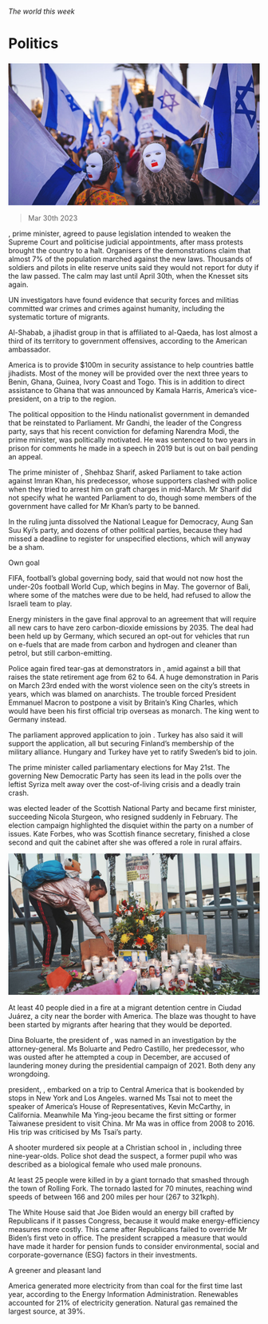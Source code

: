 ###### The world this week

# Politics 

#####  

![image](images/20230401_WWP001.jpg) 

> Mar 30th 2023 

, prime minister, agreed to pause legislation intended to weaken the Supreme Court and politicise judicial appointments, after mass protests brought the country to a halt. Organisers of the demonstrations claim that almost 7% of the population marched against the new laws. Thousands of soldiers and pilots in elite reserve units said they would not report for duty if the law passed. The calm may last until April 30th, when the Knesset sits again.

UN investigators have found evidence that security forces and militias committed war crimes and crimes against humanity, including the systematic torture of migrants.


Al-Shabab, a jihadist group in  that is affiliated to al-Qaeda, has lost almost a third of its territory to government offensives, according to the American ambassador. 

America is to provide $100m in security assistance to help  countries battle jihadists. Most of the money will be provided over the next three years to Benin, Ghana, Guinea, Ivory Coast and Togo. This is in addition to direct assistance to Ghana that was announced by Kamala Harris, America’s vice-president, on a trip to the region.

The political opposition to the Hindu nationalist government in  demanded that  be reinstated to Parliament. Mr Gandhi, the leader of the Congress party, says that his recent conviction for defaming Narendra Modi, the prime minister, was politically motivated. He was sentenced to two years in prison for comments he made in a speech in 2019 but is out on bail pending an appeal. 

The prime minister of , Shehbaz Sharif, asked Parliament to take action against Imran Khan, his predecessor, whose supporters clashed with police when they tried to arrest him on graft charges in mid-March. Mr Sharif did not specify what he wanted Parliament to do, though some members of the government have called for Mr Khan’s party to be banned. 

In  the ruling junta dissolved the National League for Democracy, Aung San Suu Kyi’s party, and dozens of other political parties, because they had missed a deadline to register for unspecified elections, which will anyway be a sham. 

Own goal

FIFA, football’s global governing body, said that  would not now host the under-20s football World Cup, which begins in May. The governor of Bali, where some of the matches were due to be held, had refused to allow the Israeli team to play. 

Energy ministers in the  gave final approval to an agreement that will require all new cars to have zero carbon-dioxide emissions by 2035. The deal had been held up by Germany, which secured an opt-out for vehicles that run on e-fuels that are made from carbon and hydrogen and cleaner than petrol, but still carbon-emitting.

Police again fired tear-gas at demonstrators in , amid  against a bill that raises the state retirement age from 62 to 64. A huge demonstration in Paris on March 23rd ended with the worst violence seen on the city’s streets in years, which was blamed on anarchists. The trouble forced President Emmanuel Macron to postpone a visit by Britain’s King Charles, which would have been his first official trip overseas as monarch. The king went to Germany instead.

The  parliament approved application to join . Turkey has also said it will support the application, all but securing Finland’s membership of the military alliance. Hungary and Turkey have yet to ratify Sweden’s bid to join. 

The  prime minister called parliamentary elections for May 21st. The governing New Democratic Party has seen its lead in the polls over the leftist Syriza melt away over the cost-of-living crisis and a deadly train crash. 

 was elected leader of the Scottish National Party and became  first minister, succeeding Nicola Sturgeon, who resigned suddenly in February. The election campaign highlighted the disquiet within the party on a number of issues. Kate Forbes, who was Scottish finance secretary, finished a close second and quit the cabinet after she was offered a role in rural affairs. 

![image](images/20230401_WWP002.jpg) 


At least 40 people died in a fire at a migrant detention centre in Ciudad Juárez, a  city near the border with America. The blaze was thought to have been started by migrants after hearing that they would be deported. 

Dina Boluarte, the president of , was named in an investigation by the attorney-general. Ms Boluarte and Pedro Castillo, her predecessor, who was ousted after he attempted a coup in December, are accused of laundering money during the presidential campaign of 2021. Both deny any wrongdoing.

president, , embarked on a trip to Central America that is bookended by stops in New York and Los Angeles.  warned Ms Tsai not to meet the speaker of America’s House of Representatives, Kevin McCarthy, in California. Meanwhile Ma Ying-jeou became the first sitting or former Taiwanese president to visit China. Mr Ma was in office from 2008 to 2016. His trip was criticised by Ms Tsai’s party. 

A shooter murdered six people at a Christian school in , including three nine-year-olds. Police shot dead the suspect, a former pupil who was described as a biological female who used male pronouns. 

At least 25 people were killed in  by a giant tornado that smashed through the town of Rolling Fork. The tornado lasted for 70 minutes, reaching wind speeds of between 166 and 200 miles per hour (267 to 321kph). 

The White House said that Joe Biden would  an energy bill crafted by Republicans if it passes Congress, because it would make energy-efficiency measures more costly. This came after Republicans failed to override Mr Biden’s first veto in office. The president scrapped a measure that would have made it harder for pension funds to consider environmental, social and corporate-governance (ESG) factors in their investments. 

A greener and pleasant land

America generated more electricity from  than coal for the first time last year, according to the Energy Information Administration. Renewables accounted for 21% of electricity generation. Natural gas remained the largest source, at 39%. 

